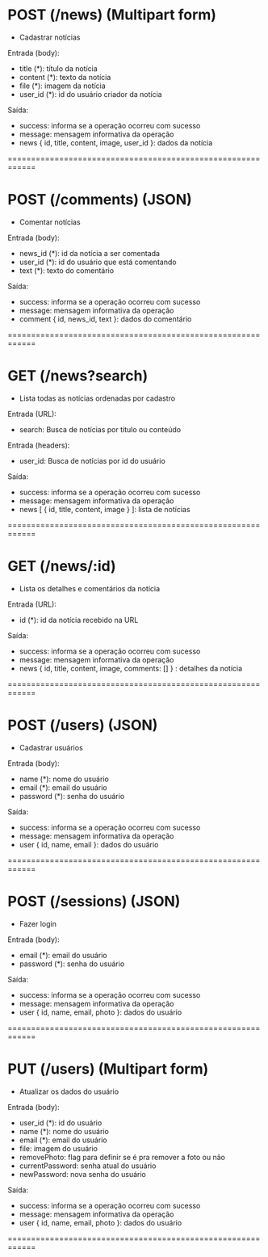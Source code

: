 # POST (/news) (Multipart form)
* Cadastrar notícias

Entrada (body):
- title (*): título da notícia
- content (*): texto da notícia
- file (*): imagem da notícia
- user_id (*): id do usuário criador da notícia

Saída:
- success: informa se a operação ocorreu com sucesso
- message: mensagem informativa da operação
- news { id, title, content, image, user_id }: dados da notícia

============================================================

# POST (/comments) (JSON)
* Comentar notícias

Entrada (body):
- news_id (*): id da notícia a ser comentada
- user_id (*): id do usuário que está comentando
- text (*): texto do comentário

Saída:
- success: informa se a operação ocorreu com sucesso
- message: mensagem informativa da operação
- comment { id, news_id, text }: dados do comentário

============================================================

# GET (/news?search)
* Lista todas as notícias ordenadas por cadastro

Entrada (URL):
- search: Busca de notícias por título ou conteúdo

Entrada (headers):
- user_id: Busca de notícias por id do usuário

Saída:
- success: informa se a operação ocorreu com sucesso
- message: mensagem informativa da operação
- news [ { id, title, content, image } ]: lista de notícias

============================================================

# GET (/news/:id)
* Lista os detalhes e comentários da notícia

Entrada (URL):
- id (*): id da notícia recebido na URL

Saída:
- success: informa se a operação ocorreu com sucesso
- message: mensagem informativa da operação
- news { id, title, content, image, comments: [] } : detalhes da notícia

============================================================

# POST (/users) (JSON)
* Cadastrar usuários

Entrada (body):
- name (*): nome do usuário
- email (*): email do usuário
- password (*): senha do usuário

Saída:
- success: informa se a operação ocorreu com sucesso
- message: mensagem informativa da operação
- user { id, name, email }: dados do usuário

============================================================

# POST (/sessions) (JSON)
* Fazer login

Entrada (body):
- email (*): email do usuário
- password (*): senha do usuário

Saída:
- success: informa se a operação ocorreu com sucesso
- message: mensagem informativa da operação
- user { id, name, email, photo }: dados do usuário

============================================================

# PUT (/users) (Multipart form)
* Atualizar os dados do usuário

Entrada (body):
- user_id (*): id do usuário
- name (*): nome do usuário
- email (*): email do usuário
- file: imagem do usuário
- removePhoto: flag para definir se é pra remover a foto ou não
- currentPassword: senha atual do usuário
- newPassword: nova senha do usuário

Saída:
- success: informa se a operação ocorreu com sucesso
- message: mensagem informativa da operação
- user { id, name, email, photo }: dados do usuário

============================================================
